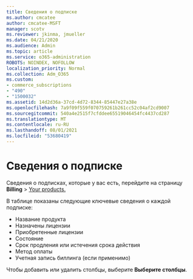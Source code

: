 ```yaml
---
title: Сведения о подписке
ms.author: cmcatee
author: cmcatee-MSFT
manager: scotv
ms.reviewer: jkinma, jmueller
ms.date: 04/21/2020
ms.audience: Admin
ms.topic: article
ms.service: o365-administration
ROBOTS: NOINDEX, NOFOLLOW
localization_priority: Normal
ms.collection: Adm_O365
ms.custom:
- commerce_subscriptions
- "490"
- "1500032"
ms.assetid: 14d2d36a-37cd-4d72-8344-85447e27a38e
ms.openlocfilehash: 7a9f09f559f070759261b261cc52c04af2cd9007
ms.sourcegitcommit: 540a4e2515f7cfddee65519046454fc4437cd287
ms.translationtype: MT
ms.contentlocale: ru-RU
ms.lasthandoff: 08/01/2021
ms.locfileid: "53680419"
---
```

# <a name="subscription-information"></a>Сведения о подписке

Сведения о подписках, которые у вас есть, перейдите на страницу **Billing** \> [Your products.](https://go.microsoft.com/fwlink/p/?linkid=842054)
  
В таблице показаны следующие ключевые сведения о каждой подписке:
  
- Название продукта
- Назначены лицензии
- Приобретенные лицензии
- Состояние
- Срок продления или истечения срока действия
- Метод оплаты
- Учетная запись биллинга (если применимо)
 
Чтобы добавить или удалить столбцы, выберите **Выберите столбцы**.